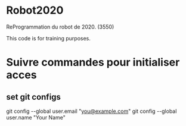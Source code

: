 # Robot2020
ReProgrammation du robot de 2020. (3550)

This code is for training purposes.

# Suivre commandes pour initialiser acces

## set git configs
  git config --global user.email "you@example.com"
  git config --global user.name "Your Name"